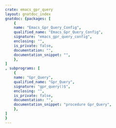 ```yaml
---
crate: emacs_gpr_query
layout: gnatdoc_index
gnatdoc: {packages: [
    {
    name: "Emacs_Gpr_Query_Config",
    qualified_name: "Emacs_Gpr_Query_Config",
    signature: "emacs_gpr_query_config",
    enclosing: "",
    is_private: false,
    documentation: "",
    documentation_snippet: "",
    },
]
, subprograms: [
    {
    name: "Gpr_Query",
    qualified_name: "Gpr_Query",
    signature: "gpr_query()$",
    enclosing: "",
    is_private: false,
    documentation: "",
    documentation_snippet: "procedure Gpr_Query",
    },
]
}
---
```

